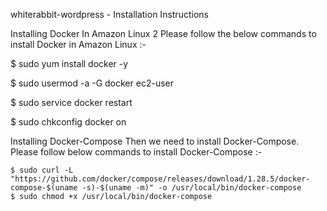 whiterabbit-wordpress - Installation Instructions


Installing Docker In Amazon Linux 2
Please follow the below commands to install Docker in Amazon Linux :-

$ sudo yum install docker -y

$ sudo usermod -a -G docker ec2-user

$ sudo service docker restart

$ sudo chkconfig docker on


Installing Docker-Compose
Then we need to install Docker-Compose. Please follow below commands to install Docker-Compose :-

```
$ sudo curl -L "https://github.com/docker/compose/releases/download/1.28.5/docker-compose-$(uname -s)-$(uname -m)" -o /usr/local/bin/docker-compose
$ sudo chmod +x /usr/local/bin/docker-compose
```
